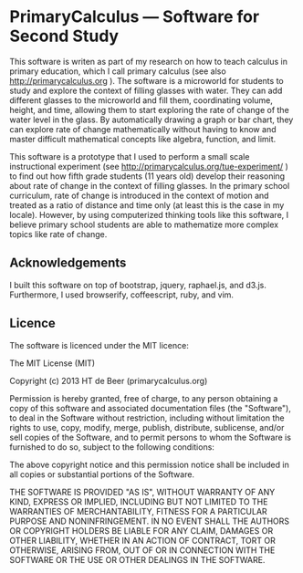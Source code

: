 # PrimaryCalculus — Software for Second Study

This software is writen as part of my research on how to teach calculus in
primary education, which I call primary calculus (see also
http://primarycalculus.org ). The software is a microworld for students to
study and explore the context of filling glasses with water. They can add
different glasses to the microworld and fill them, coordinating volume,
height, and time, allowing them to start exploring the rate of change of the water
level in the glass. By automatically drawing a graph or bar chart, they can
explore rate of change mathematically without having to know and master
difficult mathematical concepts like algebra, function, and limit.

This software is a prototype that I used to perform a small scale
instructional experiment (see http://primarycalculus.org/tue-experiment/ ) to
find out how fifth grade students (11 years old) develop their reasoning about
rate of change in the context of filling glasses. In the primary school
curriculum, rate of change is introduced in the context of motion and treated
as a ratio of distance and time only (at least this is the case in my locale).
However, by using computerized thinking tools like this software, I believe
primary school students are able to mathematize more complex topics like rate
of change.

## Acknowledgements

I built this software on top of bootstrap, jquery, raphael.js, and d3.js.
Furthermore, I used browserify, coffeescript, ruby, and vim.

## Licence

The software is licenced under the MIT licence:

The MIT License (MIT)

Copyright (c) 2013 HT de Beer (primarycalculus.org)

Permission is hereby granted, free of charge, to any person obtaining a copy
of this software and associated documentation files (the "Software"), to deal
in the Software without restriction, including without limitation the rights
to use, copy, modify, merge, publish, distribute, sublicense, and/or sell
copies of the Software, and to permit persons to whom the Software is
furnished to do so, subject to the following conditions:

The above copyright notice and this permission notice shall be included in
all copies or substantial portions of the Software.

THE SOFTWARE IS PROVIDED "AS IS", WITHOUT WARRANTY OF ANY KIND, EXPRESS OR
IMPLIED, INCLUDING BUT NOT LIMITED TO THE WARRANTIES OF MERCHANTABILITY,
FITNESS FOR A PARTICULAR PURPOSE AND NONINFRINGEMENT. IN NO EVENT SHALL THE
AUTHORS OR COPYRIGHT HOLDERS BE LIABLE FOR ANY CLAIM, DAMAGES OR OTHER
LIABILITY, WHETHER IN AN ACTION OF CONTRACT, TORT OR OTHERWISE, ARISING FROM,
OUT OF OR IN CONNECTION WITH THE SOFTWARE OR THE USE OR OTHER DEALINGS IN
THE SOFTWARE.

